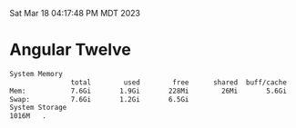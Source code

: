 Sat Mar 18 04:17:48 PM MDT 2023

# Angular Twelve

```bash
System Memory
               total        used        free      shared  buff/cache   available
Mem:           7.6Gi       1.9Gi       228Mi        26Mi       5.6Gi       5.4Gi
Swap:          7.6Gi       1.2Gi       6.5Gi
System Storage
1016M	.
```
